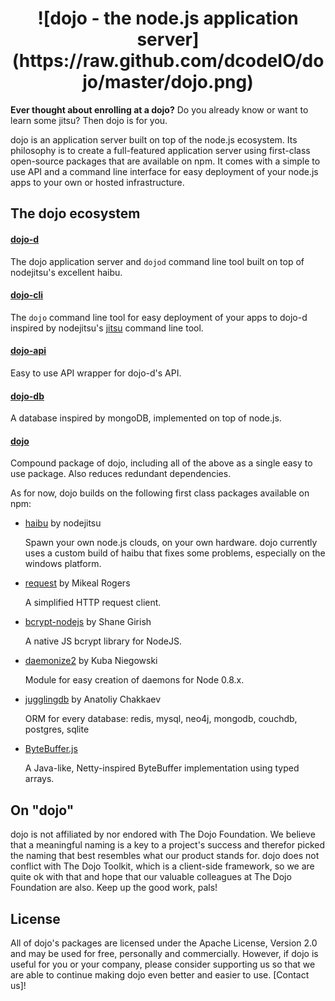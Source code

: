 <h1 align="center">
    ![dojo - the node.js application server](https://raw.github.com/dcodeIO/dojo/master/dojo.png)
</h1>

**Ever thought about enrolling at a dojo?** Do you already know or want to learn some jitsu? Then dojo is for you.

dojo is an application server built on top of the node.js ecosystem. Its philosophy is to create a full-featured
application server using first-class open-source packages that are available on npm. It comes with a simple to use API
and a command line interface for easy deployment of your node.js apps to your own or hosted infrastructure.

The dojo ecosystem
------------------

#### [dojo-d](https://npmjs.org/package/dojo-d)
The dojo application server and `dojod` command line tool built on top of nodejitsu's excellent haibu.

#### [dojo-cli](https://npmjs.org/package/dojo-cli)
The `dojo` command line tool for easy deployment of your apps to dojo-d inspired by nodejitsu's [jitsu](https://npmjs.org/package/jitsu)
command line tool.

#### [dojo-api](https://npmjs.org/package/dojo-api)
Easy to use API wrapper for dojo-d's API.

#### [dojo-db](https://npmjs.org/package/dojo-db)
A database inspired by mongoDB, implemented on top of node.js.

#### [dojo](https://npmjs.org/package/dojo)
Compound package of dojo, including all of the above as a single easy to use package. Also reduces redundant
dependencies.

As for now, dojo builds on the following first class packages available on npm:

* [haibu](https://npmjs.org/package/haibu) by nodejitsu

  Spawn your own node.js clouds, on your own hardware. dojo currently uses a custom build of haibu that fixes some
  problems, especially on the windows platform.
  
* [request](https://npmjs.org/package/request) by Mikeal Rogers

  A simplified HTTP request client.
  
* [bcrypt-nodejs](https://npmjs.org/package/bcrypt-nodejs) by Shane Girish

  A native JS bcrypt library for NodeJS.
  
* [daemonize2](https://npmjs.org/package/daemonize2) by Kuba Niegowski

  Module for easy creation of daemons for Node 0.8.x.
  
* [jugglingdb](https://npmjs.org/package/jugglingdb) by Anatoliy Chakkaev

  ORM for every database: redis, mysql, neo4j, mongodb, couchdb, postgres, sqlite
  
* [ByteBuffer.js](https://npmjs.org/package/bytebuffer)

  A Java-like, Netty-inspired ByteBuffer implementation using typed arrays.
  
On "dojo"
---------
dojo is not affiliated by nor endored with The Dojo Foundation. We believe that a meaningful naming is a key to a
project's success and therefor picked the naming that best resembles what our product stands for. dojo does not
conflict with The Dojo Toolkit, which is a client-side framework, so we are quite ok with that and hope that our
valuable colleagues at The Dojo Foundation are also. Keep up the good work, pals!

License
-------
All of dojo's packages are licensed under the Apache License, Version 2.0 and may be used for free, personally and
commercially. However, if dojo is useful for you or your company, please consider supporting us so that we are able
to continue making dojo even better and easier to use. [Contact us]!
